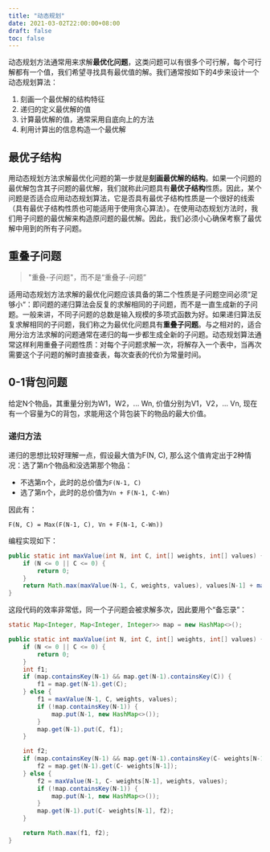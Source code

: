 ```yaml
---
title: "动态规划"
date: 2021-03-02T22:00:00+08:00
draft: false
toc: false
---
```


动态规划方法通常用来求解**最优化问题**，这类问题可以有很多个可行解，每个可行解都有一个值，我们希望寻找具有最优值的解。我们通常按如下的4步来设计一个动态规划算法：

1. 刻画一个最优解的结构特征
2. 递归的定义最优解的值
3. 计算最优解的值，通常采用自底向上的方法
4. 利用计算出的信息构造一个最优解

## 最优子结构
用动态规划方法求解最优化问题的第一步就是**刻画最优解的结构**。如果一个问题的最优解包含其子问题的最优解，我们就称此问题具有**最优子结构**性质。因此，某个问题是否适合应用动态规划算法，它是否具有最优子结构性质是一个很好的线索（具有最优子结构性质也可能适用于使用贪心算法）。在使用动态规划方法时，我们用子问题的最优解来构造原问题的最优解。因此，我们必须小心确保考察了最优解中用到的所有子问题。

## 重叠子问题

> "重叠-子问题"，而不是“重叠子-问题”

适用动态规划方法求解的最优化问题应该具备的第二个性质是子问题空间必须“足够小“：即问题的递归算法会反复的求解相同的子问题，而不是一直生成新的子问题。一般来讲，不同子问题的总数是输入规模的多项式函数为好。如果递归算法反复求解相同的子问题，我们称之为最优化问题具有**重叠子问题**。与之相对的，适合用分治方法求解的问题通常在递归的每一步都生成全新的子问题。动态规划算法通常这样利用重叠子问题性质：对每个子问题求解一次，将解存入一个表中，当再次需要这个子问题的解时直接查表，每次查表的代价为常量时间。

## 0-1背包问题

给定N个物品，其重量分别为W1，W2，... Wn, 价值分别为V1，V2，... Vn, 现在有一个容量为C的背包，求能用这个背包装下的物品的最大价值。

### 递归方法

递归的思想比较好理解一点，假设最大值为F(N, C), 那么这个值肯定出于2种情况：选了第n个物品和没选第那个物品：

- 不选第n个，此时的总价值为`F(N-1, C)`
- 选了第n个，此时的总价值为`Vn + F(N-1, C-Wn)`

因此有：

`F(N, C) = Max(F(N-1, C), Vn + F(N-1, C-Wn))`

编程实现如下：

```java
public static int maxValue(int N, int C, int[] weights, int[] values) {
    if (N <= 0 || C <= 0) {
        return 0;
    }
    return Math.max(maxValue(N-1, C, weights, values), values[N-1] + maxValue(N-1, C- weights[N-1], weights, values));
}
```

这段代码的效率非常低，同一个子问题会被求解多次，因此要用个“备忘录”：

```java
static Map<Integer, Map<Integer, Integer>> map = new HashMap<>();

public static int maxValue(int N, int C, int[] weights, int[] values) {
    if (N <= 0 || C <= 0) {
        return 0;
    }
    int f1;
    if (map.containsKey(N-1) && map.get(N-1).containsKey(C)) {
        f1 = map.get(N-1).get(C);
    } else {
        f1 = maxValue(N-1, C, weights, values);
        if (!map.containsKey(N-1)) {
            map.put(N-1, new HashMap<>());
        }
        map.get(N-1).put(C, f1);
    }

    int f2;
    if (map.containsKey(N-1) && map.get(N-1).containsKey(C- weights[N-1])) {
        f2 = map.get(N-1).get(C- weights[N-1]);
    } else {
        f2 = maxValue(N-1, C- weights[N-1], weights, values);
        if (!map.containsKey(N-1)) {
            map.put(N-1, new HashMap<>());
        }
        map.get(N-1).put(C- weights[N-1], f2);
    }

    return Math.max(f1, f2);
}
```
